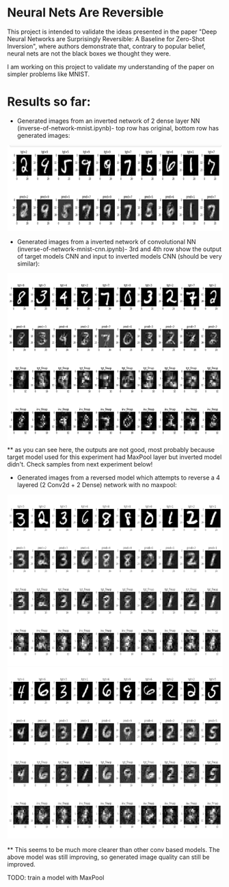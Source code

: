 # Neural Nets Are Reversible

This project is intended to validate the ideas presented in the paper 
"Deep Neural Networks are Surprisingly Reversible: A Baseline for Zero-Shot Inversion", 
where authors demonstrate that, contrary to popular belief, neural nets are not
the black boxes we thought they were. 

I am working on this project to validate my understanding of the paper on simpler
problems like MNIST.

# Results so far:
* Generated images from an inverted network of 2 dense layer NN (inverse-of-network-mnist.ipynb)- top row has original, bottom row has generated images:

<img src="https://github.com/nayash/neural-nets-are-reversible/blob/95fa99ff05f7e8473a479c5889365dc7369fe0a6/assets/2-layer-Screenshot%20from%202021-11-21%2013-01-50.png" width=600 height=200/>

* Generated images from a inverted network of convolutional NN (inverse-of-network-mnist-cnn.ipynb)- 3rd and 4th row show the output of target models CNN and input to inverted models CNN (should be very similar):

<img src="https://github.com/nayash/neural-nets-are-reversible/blob/master/assets/3layer_upsample_1conv_progressive_lecunNormalInit_selu_1637508546.0172439.png" width=700 height=400/>
** as you can see here, the outputs are not good, most probably because target model used 
for this experiment had MaxPool layer but inverted model didn't. Check samples from next experiment below!


* Generated images from a reversed model which attempts to reverse a 4 layered (2 Conv2d + 2 Dense) network with no maxpool:

<img src="https://github.com/nayash/neural-nets-are-reversible/blob/master/assets/newProgressive_noPoolInTgt_4layer_nonProgsv_1638011097.0101573.png" width=700 height=400/>

<img src="https://github.com/nayash/neural-nets-are-reversible/blob/master/assets/newProgressive_noPoolInTgt_4layer_nonProgsv_1638020844.1275597.png" width=700 height=400/>

** This seems to be much more clearer than other conv based models. The above model was still improving, so generated image quality can still be improved.

TODO: train a model with MaxPool


